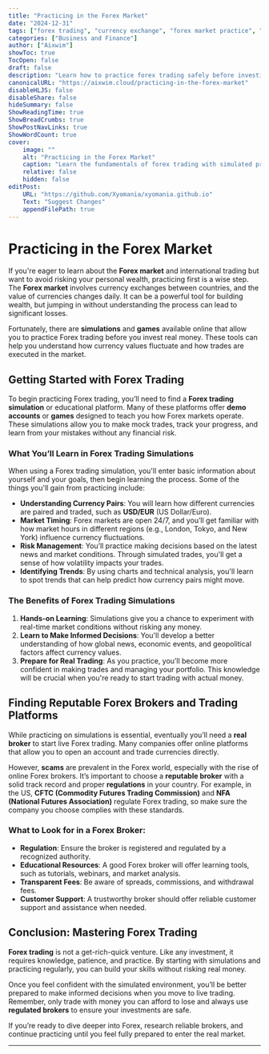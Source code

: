 ```yaml
---
title: "Practicing in the Forex Market"
date: "2024-12-31"
tags: ["forex trading", "currency exchange", "forex market practice", "trading simulations", "learning forex"]
categories: ["Business and Finance"]
author: ["Aixwim"]
showToc: true
TocOpen: false
draft: false
description: "Learn how to practice forex trading safely before investing real money. Explore simulations, online games, and educational resources to get started in the forex market."
canonicalURL: "https://aixwim.cloud/practicing-in-the-forex-market"
disableHLJS: false
disableShare: false
hideSummary: false
ShowReadingTime: true
ShowBreadCrumbs: true
ShowPostNavLinks: true
ShowWordCount: true
cover:
    image: ""
    alt: "Practicing in the Forex Market"
    caption: "Learn the fundamentals of forex trading with simulated practice before diving into the real market."
    relative: false
    hidden: false
editPost:
    URL: "https://github.com/Xyomania/xyomania.github.io"
    Text: "Suggest Changes"
    appendFilePath: true
---
```


# Practicing in the Forex Market

If you're eager to learn about the **Forex market** and international trading but want to avoid risking your personal wealth, practicing first is a wise step. The **Forex market** involves currency exchanges between countries, and the value of currencies changes daily. It can be a powerful tool for building wealth, but jumping in without understanding the process can lead to significant losses.

Fortunately, there are **simulations** and **games** available online that allow you to practice Forex trading before you invest real money. These tools can help you understand how currency values fluctuate and how trades are executed in the market.

## Getting Started with Forex Trading

To begin practicing Forex trading, you’ll need to find a **Forex trading simulation** or educational platform. Many of these platforms offer **demo accounts** or **games** designed to teach you how Forex markets operate. These simulations allow you to make mock trades, track your progress, and learn from your mistakes without any financial risk.

### What You’ll Learn in Forex Trading Simulations

When using a Forex trading simulation, you'll enter basic information about yourself and your goals, then begin learning the process. Some of the things you'll gain from practicing include:

- **Understanding Currency Pairs**: You will learn how different currencies are paired and traded, such as **USD/EUR** (US Dollar/Euro).
- **Market Timing**: Forex markets are open 24/7, and you’ll get familiar with how market hours in different regions (e.g., London, Tokyo, and New York) influence currency fluctuations.
- **Risk Management**: You’ll practice making decisions based on the latest news and market conditions. Through simulated trades, you'll get a sense of how volatility impacts your trades.
- **Identifying Trends**: By using charts and technical analysis, you'll learn to spot trends that can help predict how currency pairs might move.

### The Benefits of Forex Trading Simulations

1. **Hands-on Learning**: Simulations give you a chance to experiment with real-time market conditions without risking any money.
2. **Learn to Make Informed Decisions**: You'll develop a better understanding of how global news, economic events, and geopolitical factors affect currency values.
3. **Prepare for Real Trading**: As you practice, you’ll become more confident in making trades and managing your portfolio. This knowledge will be crucial when you're ready to start trading with actual money.

## Finding Reputable Forex Brokers and Trading Platforms

While practicing on simulations is essential, eventually you’ll need a **real broker** to start live Forex trading. Many companies offer online platforms that allow you to open an account and trade currencies directly.

However, **scams** are prevalent in the Forex world, especially with the rise of online Forex brokers. It’s important to choose a **reputable broker** with a solid track record and proper **regulations** in your country. For example, in the US, **CFTC (Commodity Futures Trading Commission)** and **NFA (National Futures Association)** regulate Forex trading, so make sure the company you choose complies with these standards.

### What to Look for in a Forex Broker:
- **Regulation**: Ensure the broker is registered and regulated by a recognized authority.
- **Educational Resources**: A good Forex broker will offer learning tools, such as tutorials, webinars, and market analysis.
- **Transparent Fees**: Be aware of spreads, commissions, and withdrawal fees.
- **Customer Support**: A trustworthy broker should offer reliable customer support and assistance when needed.

## Conclusion: Mastering Forex Trading

**Forex trading** is not a get-rich-quick venture. Like any investment, it requires knowledge, patience, and practice. By starting with simulations and practicing regularly, you can build your skills without risking real money. 

Once you feel confident with the simulated environment, you’ll be better prepared to make informed decisions when you move to live trading. Remember, only trade with money you can afford to lose and always use **regulated brokers** to ensure your investments are safe.

If you’re ready to dive deeper into Forex, research reliable brokers, and continue practicing until you feel fully prepared to enter the real market.

---
